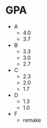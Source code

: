 # GPA
  * A
    * 4.0
    * 3.7
  * B
    * 3.3
    * 3.0
    * 2.7
  * C
    * 2.3
    * 2.0
    * 1.7
  * D
    * 1.3
    * 1.0
  * F
    * remake
